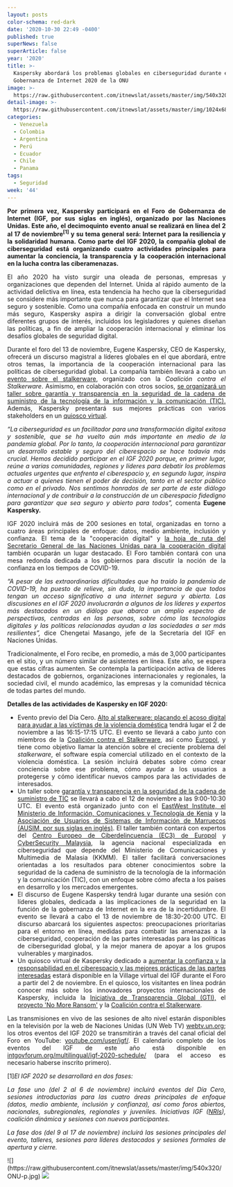 ```yaml
---
layout: posts
color-schema: red-dark
date: '2020-10-30 22:49 -0400'
published: true
superNews: false
superArticle: false
year: '2020'
title: >-
  Kaspersky abordará los problemas globales en ciberseguridad durante el Foro de
  Gobernanza de Internet 2020 de la ONU 
image: >-
  https://raw.githubusercontent.com/itnewslat/assets/master/img/540x320/ONU-p.jpg
detail-image: >-
  https://raw.githubusercontent.com/itnewslat/assets/master/img/1024x680/ONU-g.jpg
categories:
  - Venezuela
  - Colombia
  - Argentina
  - Perú
  - Ecuador
  - Chile
  - Panama
tags:
  - Seguridad
week: '44'
---
```

<p style="text-align: justify;"><strong>Por primera vez, Kaspersky participará en el Foro de Gobernanza de Internet (IGF, por sus siglas en inglés), organizado por las Naciones Unidas. Este año, el decimoquinto evento anual se realizará en línea del 2 al 17 de noviembre<sup>[1]</sup> y su tema general será: Internet para la resiliencia y la solidaridad humana. Como parte del IGF 2020, la compañía global de ciberseguridad está organizando cuatro actividades principales para aumentar la conciencia, la transparencia y la cooperación internacional en la lucha contra las ciberamenazas.</strong></p>
<p style="text-align: justify;">El año 2020 ha visto surgir una oleada de personas, empresas y organizaciones que dependen del Internet. Unida al rápido aumento de la actividad delictiva en línea, esta tendencia ha hecho que la ciberseguridad se considere más importante que nunca para garantizar que el Internet sea seguro y sostenible. Como una compañía enfocada en construir un mundo más seguro, Kaspersky aspira a dirigir la conversación global entre diferentes grupos de interés, incluidos los legisladores y quienes diseñan las políticas, a fin de ampliar la cooperación internacional y eliminar los desafíos globales de seguridad digital.</p>
<p style="text-align: justify;">Durante el foro del 13 de noviembre, Eugene Kaspersky, CEO de Kaspersky, ofrecerá un discurso magistral a líderes globales en el que abordará, entre otros temas, la importancia de la cooperación internacional para las políticas de ciberseguridad global. La compañía también llevará a cabo un <a href="https://www.intgovforum.org/multilingual/content/igf-2020-pre-event-12-stop-stalkerware-tackling-digital-stalking-helps-victims-of-domestic">evento sobre el stalkerware</a>, organizado con la <em>Coalición contra el Stalkerware</em>. Asimismo, en colaboración con otros socios, <a href="https://www.intgovforum.org/multilingual/content/igf-2020-ws-176-assurance-and-transparency-in-ict-supply-chain-security">se organizará un taller sobre garantía y transparencia en la seguridad de la cadena de suministro de la tecnología de la información y la comunicación (TIC).</a> Además, Kaspersky presentará sus mejores prácticas con varios stakeholders en un <a href="https://www.intgovforum.org/multilingual/content/igf-2020-village-booth-35-kaspersky">quiosco virtual</a>.</p>
<p style="text-align: justify;"><em>“La ciberseguridad es un facilitador para una transformación digital exitosa y sostenible, que se ha vuelto aún más importante en medio de la pandemia global. Por lo tanto, la cooperación internacional para garantizar un desarrollo estable y seguro del ciberespacio se hace todavía más crucial. Hemos decidido participar en el IGF 2020 porque, en primer lugar, reúne a varias comunidades, regiones y líderes para debatir los problemas actuales urgentes que enfrenta el ciberespacio y, en segundo lugar, inspira a actuar a quienes tienen el poder de decisión, tanto en el sector público como en el privado. Nos sentimos honrados de ser parte de este diálogo internacional y de contribuir a la construcción de un ciberespacio fidedigno para garantizar que sea seguro y abierto para todos",</em> comenta <strong>Eugene Kaspersky.</strong></p>
<p style="text-align: justify;">IGF 2020 incluirá más de 200 sesiones en total, organizadas en torno a cuatro áreas principales de enfoque: datos, medio ambiente, inclusión y confianza. El tema de la "cooperación digital" y <a href="https://www.un.org/en/content/digital-cooperation-roadmap/">la hoja de ruta del Secretario General de las Naciones Unidas para la cooperación digital</a> también ocuparán un lugar destacado. El Foro también contará con una mesa redonda dedicada a los gobiernos para discutir la noción de la confianza en los tiempos de COVID-19.</p>
<p style="text-align: justify;"><em>“A pesar de las extraordinarias dificultades que ha traído la pandemia de COVID-19, ha puesto de relieve, sin duda, la importancia de que todos tengan un acceso significativo a una internet segura y abierta. Las discusiones en el IGF 2020 involucrarán a algunos de los líderes y expertos más destacados en un diálogo que abarca un amplio espectro de perspectivas, centradas en las personas, sobre cómo las tecnologías digitales y las políticas relacionadas ayudan a las sociedades a ser más resilientes”,</em> dice Chengetai Masango, jefe de la Secretaría del IGF en Naciones Unidas.</p>
<p style="text-align: justify;">Tradicionalmente, el Foro recibe, en promedio, a más de 3,000 participantes en el sitio, y un número similar de asistentes en línea. Este año, se espera que estas cifras aumenten. Se contempla la participación activa de líderes destacados de gobiernos, organizaciones internacionales y regionales, la sociedad civil, el mundo académico, las empresas y la comunidad técnica de todas partes del mundo.</p>
<p style="text-align: justify;"><strong>Detalles de las actividades de Kaspersky en IGF 2020:</strong></p>

<ul style="text-align: justify;">
	<li>Evento previo del Día Cero. <a href="https://www.intgovforum.org/multilingual/content/igf-2020-pre-event-12-stop-stalkerware-tackling-digital-stalking-helps-victims-of-domestic">Alto al stalkerware: placando el acoso digital para ayudar a las víctimas de la violencia doméstica</a> tendrá lugar el 2 de noviembre a las 16:15-17:15 UTC. El evento se llevará a cabo junto con miembros de la <a href="https://stopstalkerware.org/es/">Coalición contra el Stalkerware</a>, así como <a href="https://www.europol.europa.eu/">Europol</a>, y tiene como objetivo llamar la atención sobre el creciente problema del <em>stalkerware</em>, el software espía comercial utilizado en el contexto de la violencia doméstica. La sesión incluirá debates sobre cómo crear conciencia sobre ese problema, cómo ayudar a los usuarios a protegerse y cómo identificar nuevos campos para las actividades de interesados.</li>
	<li>Un taller sobre <a href="https://www.intgovforum.org/multilingual/content/igf-2020-ws-176-assurance-and-transparency-in-ict-supply-chain-security">garantía y transparencia en la seguridad de la cadena de suministro de TIC</a> se llevará a cabo el 12 de noviembre a las 9:00-10:30 UTC. El evento está organizado junto con el <a href="https://ict.go.ke/">EastWest Institute, el Ministerio de Información, Comunicaciones y Tecnología de Kenia</a> y la <a href="http://www.ausimaroc.com/">Asociación de Usuarios de Sistemas de Información de Marruecos (AUSIM, por sus siglas en inglés)</a>. El taller también contará con expertos del <a href="https://www.europol.europa.eu/about-europol/european-cybercrime-centre-ec3">Centro Europeo de Ciberdelincuencia (EC3) de Europol</a> y <a href="https://www.cybersecurity.my/">CyberSecurity Malaysia</a>, la agencia nacional especializada en ciberseguridad que depende del Ministerio de Comunicaciones y Multimedia de Malasia (KKMM). El taller facilitará conversaciones orientadas a los resultados para obtener conocimientos sobre la seguridad de la cadena de suministro de la tecnología de la información y la comunicación (TIC), con un enfoque sobre cómo afecta a los países en desarrollo y los mercados emergentes.</li>
	<li>El discurso de Eugene Kaspersky tendrá lugar durante una sesión con líderes globales, dedicada a las implicaciones de la seguridad en la función de la gobernanza de Internet en la era de la incertidumbre. El evento se llevará a cabo el 13 de noviembre de 18:30-20:00 UTC. El discurso abarcará los siguientes aspectos: preocupaciones prioritarias para el entorno en línea, medidas para combatir las amenazas a la ciberseguridad, cooperación de las partes interesadas para las políticas de ciberseguridad global, y la mejor manera de apoyar a los grupos vulnerables y marginados.</li>
	<li>Un quiosco virtual de Kaspersky dedicado a <a href="https://www.intgovforum.org/multilingual/content/igf-2020-village-booth-35-kaspersky">aumentar la confianza y la responsabilidad en el ciberespacio y las mejores prácticas de las partes interesadas</a> estará disponible en la Village virtual del IGF durante el Foro a partir del 2 de noviembre. En el quiosco, los visitantes en línea podrán conocer más sobre los innovadores proyectos internacionales de Kaspersky, incluida la <a href="https://www.kaspersky.com/transparency-center">Iniciativa de Transparencia Global (GTI),</a> el <a href="https://www.nomoreransom.org/es/index.html">proyecto 'No More Ransom'</a> y la <a href="https://stopstalkerware.org/es/">Coalición contra el Stalkerware</a>.</li>
</ul>
<p style="text-align: justify;">Las transmisiones en vivo de las sesiones de alto nivel estarán disponibles en la televisión por la web de Naciones Unidas (UN Web TV) <a href="http://webtv.un.org/">webtv.un.org</a>; los otros eventos del IGF 2020 se transmitirán a través del canal oficial del Foro en YouTube: <a href="https://www.youtube.com/user/igf/">youtube.com/user/igf/</a>. El calendario completo de los eventos del IGF de este año está disponible en <a href="https://www.intgovforum.org/multilingual/igf-2020-schedule/">intgovforum.org/multilingual/igf-2020-schedule/</a> (para el acceso es necesario haberse inscrito primero).</p>
<p style="text-align: justify;">[1]<em>El IGF 2020 se desarrollará en dos fases:</em></p>
<p style="text-align: justify;"><em>La fase uno (del 2 al 6 de noviembre) incluirá eventos del Día Cero, sesiones introductorias para las cuatro áreas principales de enfoque (datos, medio ambiente, inclusión y confianza), así como foros abiertos, nacionales, subregionales, regionales y juveniles. Iniciativas IGF (</em><a href="https://www.intgovforum.org/multilingual/lexicon/8#NRIs"><em>NRIs</em></a><em>), coalición dinámica y sesiones con nuevos participantes.</em></p>
<p style="text-align: justify;"><em>La fase dos (del 9 al 17 de noviembre) incluirá las sesiones principales del evento, talleres, sesiones para líderes destacados y sesiones formales de apertura y cierre.</em></p>
![](https://raw.githubusercontent.com/itnewslat/assets/master/img/540x320/ONU-p.jpg)
<img src="https://tracker.metricool.com/c3po.jpg?hash=56f88a41e39ab42c063cc51676587a04"/>